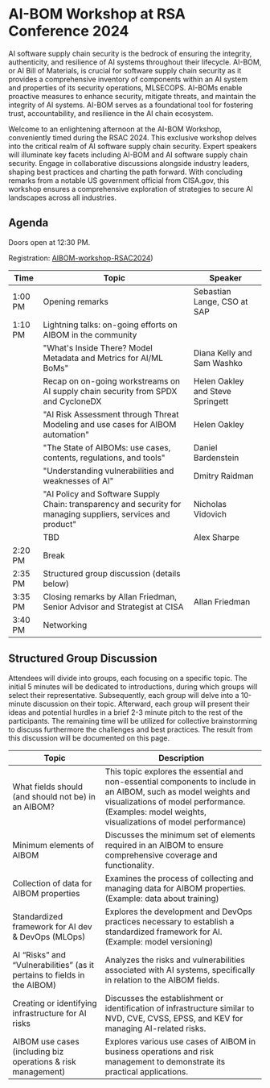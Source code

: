 # AI-BOM Workshop at RSA Conference 2024

AI software supply chain security is the bedrock of ensuring the integrity, authenticity, and resilience of AI systems throughout their lifecycle. AI-BOM, or AI Bill of Materials, is crucial for software supply chain security as it provides a comprehensive inventory of components within an AI system and properties of its security operations, MLSECOPS. AI-BOMs enable proactive measures to enhance security, mitigate threats, and maintain the integrity of AI systems. AI-BOM serves as a foundational tool for fostering trust, accountability, and resilience in the AI chain ecosystem.

Welcome to an enlightening afternoon at the AI-BOM Workshop, conveniently timed during the RSAC 2024. This exclusive workshop delves into the critical realm of AI software supply chain security. Expert speakers will illuminate key facets including AI-BOM and AI software supply chain security. Engage in collaborative discussions alongside industry leaders, shaping best practices and charting the path forward. With concluding remarks from a notable US government official from CISA.gov, this workshop ensures a comprehensive exploration of strategies to secure AI landscapes across all industries.


## Agenda
Doors open at 12:30 PM.

Registration: [AIBOM-workshop-RSAC2024](https://lu.ma/AIBOM-workshop-RSAC2024))

| Time       | Topic                                                               | Speaker                                   |
|------------|---------------------------------------------------------------------|-------------------------------------------|
| 1:00 PM    | Opening remarks                      | Sebastian Lange, CSO at SAP                          |
| 1:10 PM    | Lightning talks: on-going efforts on AIBOM in the community         |                                           |
|            | "What's Inside There? Model Metadata and Metrics for AI/ML BoMs"    | Diana Kelly and Sam Washko               |
|            | Recap on on-going workstreams on AI supply chain security from SPDX and CycloneDX          | Helen Oakley and Steve Springett      |
|            | "AI Risk Assessment through Threat Modeling and use cases for AIBOM automation" | Helen Oakley    |
|            | "The State of AIBOMs: use cases, contents, regulations, and tools"  | Daniel Bardenstein                        |
|            | "Understanding vulnerabilities and weaknesses of AI"                | Dmitry Raidman                            |
|            | "AI Policy and Software Supply Chain: transparency and security for managing suppliers, services and product" | Nicholas Vidovich   |
|            |TBD | Alex Sharpe   |
| 2:20 PM    | Break                                                               |                                           |
| 2:35 PM    | Structured group discussion (details below) | |
| 3:35 PM    | Closing remarks by Allan Friedman, Senior Advisor and Strategist at CISA | Allan Friedman                        |
| 3:40 PM    | Networking                                                          |                                           |


## Structured Group Discussion

Attendees will divide into groups, each focusing on a specific topic. The initial 5 minutes will be dedicated to introductions, during which groups will select their representative. Subsequently, each group will delve into a 10-minute discussion on their topic. Afterward, each group will present their ideas and potential hurdles in a brief 2-3 minute pitch to the rest of the participants. The remaining time will be utilized for collective brainstorming to discuss furthermore the challenges and best practices. The result from this discussion will be documented on this page.

| Topic                                                                                        | Description                                                                                                        |
|----------------------------------------------------------------------------------------------|--------------------------------------------------------------------------------------------------------------------|
| What fields should (and should not be) in an AIBOM? | This topic explores the essential and non-essential components to include in an AIBOM, such as model weights and visualizations of model performance. (Examples: model weights, visualizations of model performance) |
| Minimum elements of AIBOM                                                                           | Discusses the minimum set of elements required in an AIBOM to ensure comprehensive coverage and functionality.        |
| Collection of data for AIBOM properties                                  | Examines the process of collecting and managing data for AIBOM properties. (Example: data about training)  |
| Standardized framework for AI dev & DevOps (MLOps)                   | Explores the development and DevOps practices necessary to establish a standardized framework for AI. (Example: model versioning) |
| AI “Risks” and “Vulnerabilities” (as it pertains to fields in the AIBOM)                      | Analyzes the risks and vulnerabilities associated with AI systems, specifically in relation to the AIBOM fields.   |
| Creating or identifying infrastructure for AI risks            | Discusses the establishment or identification of infrastructure similar to NVD, CVE, CVSS, EPSS, and KEV for managing AI-related risks. |
| AIBOM use cases (including biz operations & risk management)                                  | Explores various use cases of AIBOM in business operations and risk management to demonstrate its practical applications. |

